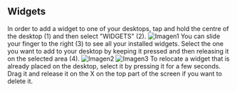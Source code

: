 ## Widgets

In order to add a widget to one of your desktops, tap and hold the centre of the desktop (1) and then select "WIDGETS" (2).
![Imagen1](http://static.energysistem.com/images/manuals/42238/55912f5e0011d.jpg)
You can slide your finger to the right (3) to see all your installed widgets. Select the one you want to add to your desktop by keeping it pressed and then releasing it on the selected area (4).
![Imagen2](http://static.energysistem.com/images/manuals/42238/55912f754e05e.jpg)
![Imagen3](http://static.energysistem.com/images/manuals/42238/55912f7f0c88c.jpg)
To relocate a widget that is already placed on the desktop, select it by pressing it for a few seconds. Drag it and release it on the X on the top part of the screen if you want to delete it.
